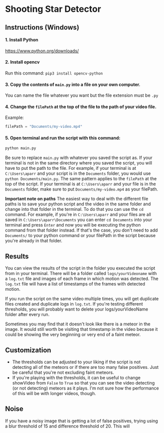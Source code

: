 # Shooting Star Detector

## Instructions (Windows)

#### 1. Install Python

https://www.python.org/downloads/

#### 2. Install opencv

Run this command: `pip3 install opencv-python`

#### 3. Copy the contents of `main.py` into a file on your own computer.

You can name the file whatever you want but the file extension must be `.py`

#### 4. Change the `filePath` at the top of the file to the path of your video file. 

Example: 

```py
filePath = "Documents/my-video.mp4"
```

#### 5. Open terminal and run the script with this command:
```sh
python main.py
```

Be sure to replace `main.py` with whatever you saved the script as. If your terminal is not in the same directory where you saved the script, you will have to put the path to the file. For example, if your terminal is at `C:\Users\aparr` and your script is in the `Documents` folder, you would use `python Documents/main.py`. The same pattern applies to the `filePath` at the top of the script. If your terminal is at `C:\Users\aparr` and your file is in the `Documents` folder, make sure to put `Documents/my-video.mp4` as your filePath.

**Important note on paths**
The easiest way to deal with the different file paths is to save your python script and the video in the same folder and change into that folder in the terminal. To do that you can use the `cd` command. For example, if you're in `C:\Users\aparr` and your files are all saved in `C:\Users\aparr\Documents` you can enter `cd Documents` into your terminal and press `Enter` and now you will be executing the python command from that folder instead. If that's the case, you don't need to add `Documents/` to your python command or your filePath in the script because you're already in that folder.


## Results

You can view the results of the script in the folder you executed the script from in your terminal. There will be a folder called `logs/yourVideoname` with a `log.txt` file and images of each frame in which motion was detected. The `log.txt` file will have a list of timestamps of the frames with detected motion.

If you run the script on the same video multiple times, you will get duplicate files created and duplicate logs in `log.txt`. If you're testing different thresholds, you will probably want to delete your logs/yourVideoName folder after every run.

Sometimes you may find that it doesn't look like there is a meteor in the image. It would still worth be visiting that timestamp in the video because it could be showing the very beginning or very end of a faint meteor.

## Customization

- The thresholds can be adjusted to your liking if the script is not detecting all of the meteors or if there are too many false positives. Just be careful that you're not excluding faint meteors.
- If you're playing with the thresholds, it can be useful to change showVideo from `False` to `True` so that you can see the video detecting (or not detecting) meteors as it plays. I'm not sure how the performance of this will be with longer videos, though.

## Noise

If you have a noisy image that is getting a lot of false positives, trying using a blur threshold of 15 and difference threshold of 20. This will 